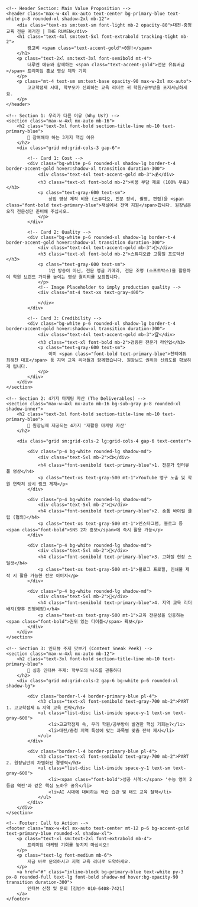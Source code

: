 <!DOCTYPE html>
<html lang="ko">
<head>
    <meta charset="UTF-8">
    <meta name="viewport" content="width=device-width, initial-scale=1.0">
    <title>프리미엄 교육 마케팅 솔루션 제안서</title>
    <!-- Tailwind CSS CDN -->
    <script src="https://cdn.tailwindcss.com"></script>
    <!-- Custom Configuration for Inter Font -->
    <script>
        tailwind.config = {
            theme: {
                extend: {
                    fontFamily: {
                        sans: ['Inter', 'sans-serif'],
                    },
                    colors: {
                        'primary-blue': '#1a3a60',
                        'accent-gold': '#ffc300',
                        'sub-gray': '#f3f4f6',
                    }
                }
            }
        }
    </script>
    <style>
        .section-title-line::after {
            content: '';
            display: block;
            width: 80px;
            height: 4px;
            background-color: #ffc300;
            margin-top: 8px;
            border-radius: 2px;
        }
    </style>
</head>
<body class="font-sans bg-gray-50 text-gray-800 p-4 sm:p-8">

    <!-- Header Section: Main Value Proposition -->
    <header class="max-w-4xl mx-auto text-center bg-primary-blue text-white p-8 rounded-xl shadow-2xl mb-12">
        <div class="text-xs sm:text-sm font-light mb-2 opacity-80">대전·충청 교육 전문 매거진 | THE RUMEN</div>
        <h1 class="text-4xl sm:text-5xl font-extrabold tracking-tight mb-2">
            광고비 <span class="text-accent-gold">0원!</span>
        </h1>
        <p class="text-2xl sm:text-3xl font-semibold mt-4">
            더루멘 에듀와 함께하는 <span class="text-accent-gold">전문 유튜버급</span> 프리미엄 홍보 영상 제작 기회
        </p>
        <p class="mt-4 text-sm sm:text-base opacity-90 max-w-2xl mx-auto">
            고교학점제 시대, 학부모가 신뢰하는 교육 리더로 귀 학원/공부방을 포지셔닝하세요.
        </p>
    </header>

    <!-- Section 1: 우리가 다른 이유 (Why Us?) -->
    <section class="max-w-4xl mx-auto mb-16">
        <h2 class="text-3xl font-bold section-title-line mb-10 text-primary-blue">
            💎 참여해야 하는 3가지 핵심 이유
        </h2>
        <div class="grid md:grid-cols-3 gap-6">
            
            <!-- Card 1: Cost -->
            <div class="bg-white p-6 rounded-xl shadow-lg border-t-4 border-accent-gold hover:shadow-xl transition duration-300">
                <div class="text-4xl text-accent-gold mb-3">💰</div>
                <h3 class="text-xl font-bold mb-2">비용 부담 제로 (100% 무료)</h3>
                <p class="text-gray-600 text-sm">
                    상업 영상 제작 비용 (스튜디오, 전문 장비, 촬영, 편집)을 <span class="font-bold text-primary-blue">채널에서 전액 지원</span>합니다. 원장님은 오직 전문성만 준비해 주십시오.
                </p>
            </div>

            <!-- Card 2: Quality -->
            <div class="bg-white p-6 rounded-xl shadow-lg border-t-4 border-accent-gold hover:shadow-xl transition duration-300">
                <div class="text-4xl text-accent-gold mb-3">🎥</div>
                <h3 class="text-xl font-bold mb-2">스튜디오급 고품질 프로덕션</h3>
                <p class="text-gray-600 text-sm">
                    1인 방송이 아닌, 전문 앵글 카메라, 전문 조명 (소프트박스)을 활용하여 학원 브랜드 가치를 높이는 영상 퀄리티를 보장합니다.
                </p>
                <!-- Image Placeholder to imply production quality -->
                <div class="mt-4 text-xs text-gray-400">
                   
                </div>
            </div>

            <!-- Card 3: Credibility -->
            <div class="bg-white p-6 rounded-xl shadow-lg border-t-4 border-accent-gold hover:shadow-xl transition duration-300">
                <div class="text-4xl text-accent-gold mb-3">🏆</div>
                <h3 class="text-xl font-bold mb-2">검증된 전문가 라인업</h3>
                <p class="text-gray-600 text-sm">
                    이미 <span class="font-bold text-primary-blue">찬티에듀 최해찬 대표</span> 등 지역 교육 리더들과 함께했습니다. 원장님도 권위와 신뢰도를 확보하게 됩니다.
                </p>
            </div>
        </div>
    </section>

    <!-- Section 2: 4가지 마케팅 자산 (The Deliverables) -->
    <section class="max-w-4xl mx-auto mb-16 bg-sub-gray p-8 rounded-xl shadow-inner">
        <h2 class="text-3xl font-bold section-title-line mb-10 text-primary-blue">
            🎁 원장님께 제공되는 4가지 '재활용 마케팅 자산'
        </h2>
        
        <div class="grid sm:grid-cols-2 lg:grid-cols-4 gap-6 text-center">
            
            <div class="p-4 bg-white rounded-lg shadow-md">
                <div class="text-5xl mb-2">📺</div>
                <h4 class="font-semibold text-primary-blue">1. 전문가 인터뷰 풀 영상</h4>
                <p class="text-xs text-gray-500 mt-1">YouTube 영구 노출 및 학원 연락처 상시 링크 게재</p>
            </div>
            
            <div class="p-4 bg-white rounded-lg shadow-md">
                <div class="text-5xl mb-2">📱</div>
                <h4 class="font-semibold text-primary-blue">2. 숏폼 바이럴 클립 (협의)</h4>
                <p class="text-xs text-gray-500 mt-1">인스타그램, 블로그 등 <span class="font-bold">SNS 2차 홍보</span>에 즉시 활용 가능</p>
            </div>
            
            <div class="p-4 bg-white rounded-lg shadow-md">
                <div class="text-5xl mb-2">📸</div>
                <h4 class="font-semibold text-primary-blue">3. 고화질 현장 스틸컷</h4>
                <p class="text-xs text-gray-500 mt-1">블로그 프로필, 인쇄물 제작 시 활용 가능한 전문 이미지</p>
            </div>
            
            <div class="p-4 bg-white rounded-lg shadow-md">
                <div class="text-5xl mb-2">👑</div>
                <h4 class="font-semibold text-primary-blue">4. 지역 교육 리더 배지(향후 진행예정)</h4>
                <p class="text-xs text-gray-500 mt-1">교육 전문성을 인증하는 <span class="font-bold">권위 있는 타이틀</span> 확보</p>
            </div>
        </div>
    </section>
    
    <!-- Section 3: 인터뷰 주제 맛보기 (Content Sneak Peek) -->
    <section class="max-w-4xl mx-auto mb-12">
        <h2 class="text-3xl font-bold section-title-line mb-10 text-primary-blue">
            💬 심층 인터뷰 주제: 학부모의 니즈를 관통하다
        </h2>
        <div class="grid md:grid-cols-2 gap-6 bg-white p-6 rounded-xl shadow-lg">
            
            <div class="border-l-4 border-primary-blue pl-4">
                <h3 class="text-xl font-semibold text-gray-700 mb-2">PART 1. 고교학점제 & 지역 교육 전략</h3>
                <ul class="list-disc list-inside space-y-1 text-sm text-gray-600">
                    <li>고교학점제 속, 우리 학원/공부방이 발견한 핵심 기회는?</li>
                    <li>대전/충청 지역 특성에 맞는 과목별 맞춤 전략 제시</li>
                </ul>
            </div>

            <div class="border-l-4 border-primary-blue pl-4">
                <h3 class="text-xl font-semibold text-gray-700 mb-2">PART 2. 원장님만의 차별화된 경쟁력</h3>
                <ul class="list-disc list-inside space-y-1 text-sm text-gray-600">
                    <li><span class="font-bold">성공 사례:</span> '수능 영어 2등급 역전'과 같은 핵심 노하우 공유</li>
                    <li>AI 시대에 대비하는 학습 습관 및 태도 교육 철학</li>
                </ul>
            </div>
        </div>
    </section>

    <!-- Footer: Call to Action -->
    <footer class="max-w-4xl mx-auto text-center mt-12 p-6 bg-accent-gold text-primary-blue rounded-xl shadow-xl">
        <p class="text-xl sm:text-2xl font-extrabold mb-4">
            프리미엄 마케팅 기회를 놓치지 마십시오!
        </p>
        <p class="text-lg font-medium mb-6">
            지금 바로 문의하시고 지역 교육 리더로 도약하세요.
        </p>
        <a href="#" class="inline-block bg-primary-blue text-white py-3 px-8 rounded-full text-lg font-bold shadow-md hover:bg-opacity-90 transition duration-300">
            인터뷰 신청 및 문의 [김범수 010-6408-7421]
        </a>
    </footer>

</body>
</html>
